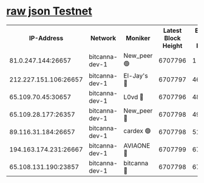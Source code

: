 [raw json Testnet](https://rpc-check.bcat.stavr.tech/bcat/rpc-bcat-result.json)
=


<table><tr><th>IP-Address</th><th>Network</th><th>Moniker</th><th>Latest Block Height</th><th>Earliest Block Height</th><th>Catching Up</th><th>Tx Index</th><th>Voting Power</th><th>Scan Time</th></tr><tr><td>81.0.247.144:26657</td><td>bitcanna-dev-1</td><td>New_peer 🟢</td><td>6707796</td><td>1</td><td>False</td><td>on</td><td>0</td><td>2024-03-03T11:18:53.997516787UTC</td></tr><tr><td>212.227.151.106:26657</td><td>bitcanna-dev-1</td><td>El-Jay's 🔴</td><td>6707797</td><td>4670391</td><td>False</td><td>on</td><td>2218164</td><td>2024-03-03T11:19:00.717975973UTC</td></tr><tr><td>65.109.70.45:30657</td><td>bitcanna-dev-1</td><td>L0vd 🔴</td><td>6707796</td><td>4828155</td><td>False</td><td>on</td><td>307920</td><td>2024-03-03T11:18:54.286365450UTC</td></tr><tr><td>65.109.28.177:26357</td><td>bitcanna-dev-1</td><td>New_peer 🔴</td><td>6707798</td><td>4952911</td><td>False</td><td>on</td><td>2237067</td><td>2024-03-03T11:19:01.375189317UTC</td></tr><tr><td>89.116.31.184:26657</td><td>bitcanna-dev-1</td><td>cardex 🟢</td><td>6707798</td><td>5185001</td><td>False</td><td>on</td><td>0</td><td>2024-03-03T11:19:01.056652702UTC</td></tr><tr><td>194.163.174.231:26667</td><td>bitcanna-dev-1</td><td>AVIAONE 🔴</td><td>6707799</td><td>6700001</td><td>False</td><td>on</td><td>1949865</td><td>2024-03-03T11:19:10.124894168UTC</td></tr><tr><td>65.108.131.190:23857</td><td>bitcanna-dev-1</td><td>bitcanna 🔴</td><td>6707798</td><td>6703798</td><td>False</td><td>off</td><td>378446</td><td>2024-03-03T11:19:01.676886494UTC</td></tr></table>